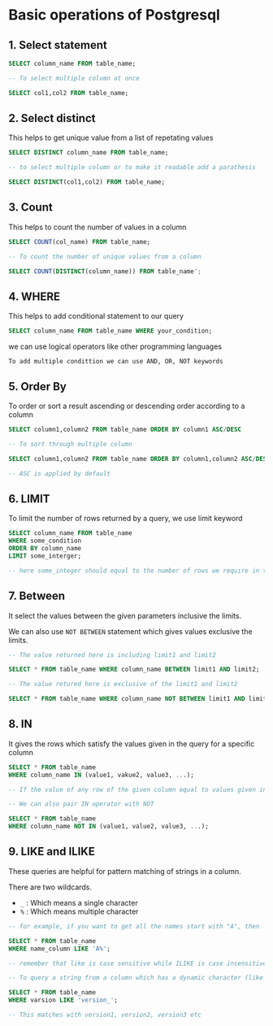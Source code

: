 # Basic operations of Postgresql

## 1. Select statement

```sql
SELECT column_name FROM table_name;

-- To select multiple column at once

SELECT col1,col2 FROM table_name;
```

## 2. Select distinct

This helps to get unique value from a list of repetating values

```sql
SELECT DISTINCT column_name FROM table_name;

-- to select multiple column or to make it readable add a parathesis

SELECT DISTINCT(col1,col2) FROM table_name;
```
## 3. Count

This helps to count the number of values in a column

```sql
SELECT COUNT(col_name) FROM table_name;

-- To count the number of unique values from a column

SELECT COUNT(DISTINCT(column_name)) FROM table_name';
```
## 4. WHERE

This helps to add conditional statement to our query

```sql
SELECT column_name FROM table_name WHERE your_condition;
```

we can use logical operators like other programming languages

`To add multiple condittion we can use AND, OR, NOT keywords`

## 5. Order By

To order or sort a result ascending or descending order according to a column

```sql
SELECT column1,column2 FROM table_name ORDER BY column1 ASC/DESC

-- To sort through multiple column

SELECT column1,column2 FROM table_name ORDER BY column1,column2 ASC/DESC

-- ASC is applied by default
```

## 6. LIMIT

To limit the number of rows returned by a query, we use limit keyword

```sql
SELECT column_name FROM table_name
WHERE some_condition
ORDER BY column_name
LIMIT some_interger;

-- here some_integer should equal to the number of rows we require in the result
```

## 7. Between 
It select the values between the given parameters inclusive the limits.

We can also use `NOT BETWEEN` statement which gives values exclusive the limits.

```sql
-- The value returned here is including limit1 and limit2

SELECT * FROM table_name WHERE column_name BETWEEN limit1 AND limit2;

-- The value retured here is exclusive of the limit1 and limit2

SELECT * FROM table_name WHERE column_name NOT BETWEEN limit1 AND limit2;
```

## 8. IN

It gives the rows which satisfy the values given in the query for a specific column

```sql
SELECT * FROM table_name
WHERE column_name IN (value1, vakue2, value3, ...);

-- If the value of any row of the given column equal to values given in paranthesis then the row satisfy the query

-- We can also pair IN operator with NOT

SELECT * FROM table_name 
WHERE column_name NOT IN (value1, value2, value3, ...);
```
## 9. LIKE and ILIKE

These queries are helpful for pattern matching of strings in a column.

There are two wildcards.

- `_` : Which means a single character
- `%` : Which means multiple character

```sql
-- for example, if you want to get all the names start with "A", then 

SELECT * FROM table_name
WHERE name_column LIKE 'A%';

-- remember that like is case sensitive while ILIKE is case insensitive

-- To query a string from a column which has a dynamic character (like a version number)

SELECT * FROM table_name 
WHERE varsion LIKE 'version_';

-- This matches with version1, version2, version3 etc


```

